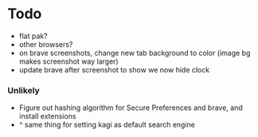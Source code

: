 # Todo
- flat pak?
- other browsers?
- on brave screenshots, change new tab background to color (image bg makes screenshot way larger)
- update brave after screenshot to show we now hide clock

### Unlikely
- Figure out hashing algorithm for Secure Preferences and brave, and install extensions
- ^ same thing for setting kagi as default search engine
